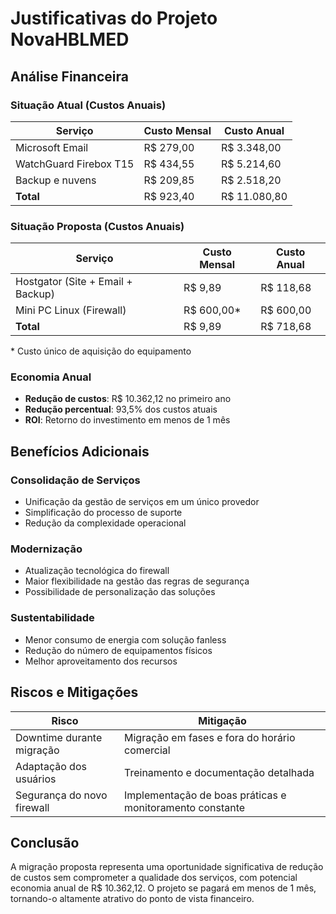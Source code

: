 # Justificativas do Projeto NovaHBLMED

## Análise Financeira

### Situação Atual (Custos Anuais)
| Serviço | Custo Mensal | Custo Anual |
|---------|--------------|--------------|
| Microsoft Email | R$ 279,00 | R$ 3.348,00 |
| WatchGuard Firebox T15 | R$ 434,55 | R$ 5.214,60 |
| Backup e nuvens | R$ 209,85 | R$ 2.518,20 |
| **Total** | R$ 923,40 | R$ 11.080,80 |

### Situação Proposta (Custos Anuais)
| Serviço | Custo Mensal | Custo Anual |
|---------|--------------|--------------|
| Hostgator (Site + Email + Backup) | R$ 9,89 | R$ 118,68 |
| Mini PC Linux (Firewall) | R$ 600,00* | R$ 600,00 |
| **Total** | R$ 9,89 | R$ 718,68 |

\* Custo único de aquisição do equipamento

### Economia Anual
- **Redução de custos**: R$ 10.362,12 no primeiro ano
- **Redução percentual**: 93,5% dos custos atuais
- **ROI**: Retorno do investimento em menos de 1 mês

## Benefícios Adicionais

### Consolidação de Serviços
- Unificação da gestão de serviços em um único provedor
- Simplificação do processo de suporte
- Redução da complexidade operacional

### Modernização
- Atualização tecnológica do firewall
- Maior flexibilidade na gestão das regras de segurança
- Possibilidade de personalização das soluções

### Sustentabilidade
- Menor consumo de energia com solução fanless
- Redução do número de equipamentos físicos
- Melhor aproveitamento dos recursos

## Riscos e Mitigações

| Risco | Mitigação |
|-------|-----------|
| Downtime durante migração | Migração em fases e fora do horário comercial |
| Adaptação dos usuários | Treinamento e documentação detalhada |
| Segurança do novo firewall | Implementação de boas práticas e monitoramento constante |

## Conclusão
A migração proposta representa uma oportunidade significativa de redução de custos sem comprometer a qualidade dos serviços, com potencial economia anual de R$ 10.362,12. O projeto se pagará em menos de 1 mês, tornando-o altamente atrativo do ponto de vista financeiro.
